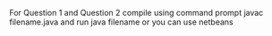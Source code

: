 For Question 1 and Question 2 
compile using command prompt javac filename.java and run java filename or you can use netbeans
